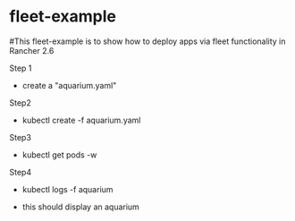 # fleet-example

#This fleet-example is to show how to deploy apps via fleet functionality in Rancher 2.6

Step 1
- create a "aquarium.yaml"

Step2
- kubectl create -f aquarium.yaml

Step3
- kubectl get pods -w

Step4
- kubectl logs -f aquarium

- this should display an aquarium
